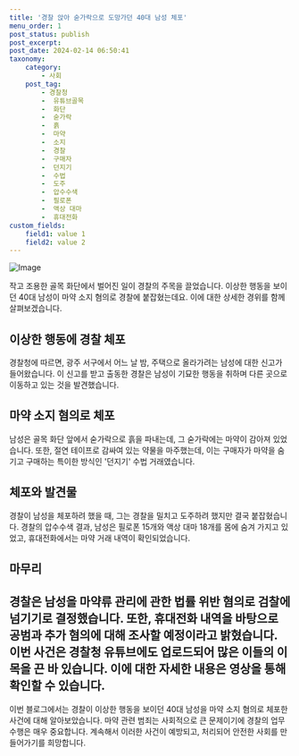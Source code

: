 ```yaml
---
title: '경찰 앉아 숟가락으로 도망가던 40대 남성 체포'
menu_order: 1
post_status: publish
post_excerpt: 
post_date: 2024-02-14 06:50:41
taxonomy:
    category:
        - 사회
    post_tag:
        - 경찰청
        -  유튜브골목
        -  화단
        -  숟가락
        -  흙
        -  마약
        -  소지
        -  경찰
        -  구매자
        -  던지기
        -  수법
        -  도주
        -  압수수색
        -  필로폰
        -  액상 대마
        -  휴대전화
custom_fields:
    field1: value 1
    field2: value 2
---
```


![Image](https://imgnews.pstatic.net/image/052/2024/02/13/202402131110013141_t_20240213111301706.jpg?type=w647)

작고 조용한 골목 화단에서 벌어진 일이 경찰의 주목을 끌었습니다. 이상한 행동을 보이던 40대 남성이 마약 소지 혐의로 경찰에 붙잡혔는데요. 이에 대한 상세한 경위를 함께 살펴보겠습니다.
## 이상한 행동에 경찰 체포
경찰청에 따르면, 광주 서구에서 어느 날 밤, 주택으로 올라가려는 남성에 대한 신고가 들어왔습니다. 이 신고를 받고 출동한 경찰은 남성이 기묘한 행동을 취하며 다른 곳으로 이동하고 있는 것을 발견했습니다.
## 마약 소지 혐의로 체포
남성은 골목 화단 앞에서 숟가락으로 흙을 파내는데, 그 숟가락에는 마약이 감아져 있었습니다. 또한, 절연 테이프로 감싸여 있는 약물을 마주했는데, 이는 구매자가 마약을 숨기고 구매하는 특이한 방식인 '던지기' 수법 거래였습니다.
## 체포와 발견물
경찰이 남성을 체포하려 했을 때, 그는 경찰을 밀치고 도주하려 했지만 결국 붙잡혔습니다. 경찰의 압수수색 결과, 남성은 필로폰 15개와 액상 대마 18개를 몸에 숨겨 가지고 있었고, 휴대전화에서는 마약 거래 내역이 확인되었습니다.
## 마무리
경찰은 남성을 마약류 관리에 관한 법률 위반 혐의로 검찰에 넘기기로 결정했습니다. 또한, 휴대전화 내역을 바탕으로 공범과 추가 혐의에 대해 조사할 예정이라고 밝혔습니다. 이번 사건은 경찰청 유튜브에도 업로드되어 많은 이들의 이목을 끈 바 있습니다. 이에 대한 자세한 내용은 영상을 통해 확인할 수 있습니다.
---
이번 블로그에서는 경찰이 이상한 행동을 보이던 40대 남성을 마약 소지 혐의로 체포한 사건에 대해 알아보았습니다. 마약 관련 범죄는 사회적으로 큰 문제이기에 경찰의 업무 수행은 매우 중요합니다. 계속해서 이러한 사건이 예방되고, 처리되어 안전한 사회를 만들어가기를 희망합니다.
